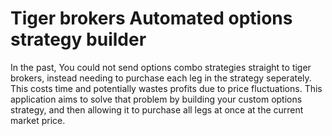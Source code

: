 # Tiger brokers Automated options strategy builder
 In the past, You could not send options combo strategies straight to tiger brokers, instead needing to purchase each leg in the strategy seperately. This costs time and potentially wastes profits due to price fluctuations. This application aims to solve that problem by building your custom options strategy, and then allowing it to purchase all legs at once at the current market price.
